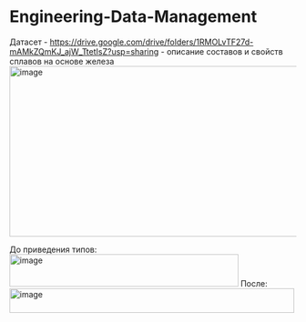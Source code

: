 # Engineering-Data-Management
Датасет - https://drive.google.com/drive/folders/1RMOLvTF27d-mAMkZQmKJ_ajW_TtetIsZ?usp=sharing - описание составов и свойств сплавов на основе железа
<img width="1230" height="300" alt="image" src="https://github.com/user-attachments/assets/a3a64c62-8e84-40f5-86f8-679dcb09db4b" />

До приведения типов:
<img width="402" height="57" alt="image" src="https://github.com/user-attachments/assets/eac7f1be-fd2c-4c6e-abed-8d93609392dd" />
После:
<img width="500" height="43" alt="image" src="https://github.com/user-attachments/assets/858a1cf7-ddbd-42ac-a1a3-702ecd1ea0be" />
